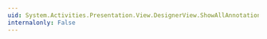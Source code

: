 ```yaml
---
uid: System.Activities.Presentation.View.DesignerView.ShowAllAnnotationCommand
internalonly: False
---
```

